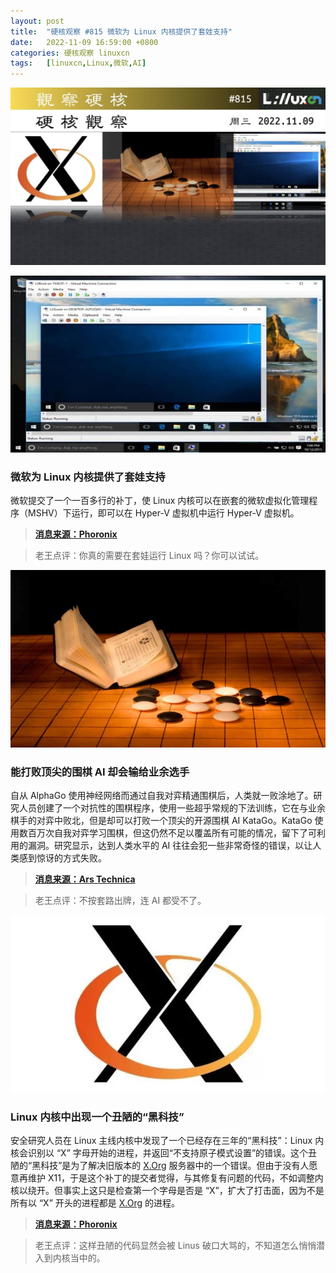 ```yaml
---
layout: post
title:	"硬核观察 #815 微软为 Linux 内核提供了套娃支持"
date:	2022-11-09 16:59:00 +0800 
categories:	硬核观察 linuxcn 
tags:	[linuxcn,Linux,微软,AI]
---
```



![](/Asserts/Images/album/202211/09/165723z4iu5f51f1t5i5il.jpg)


![](/Asserts/Images/album/202211/09/165748mxqez4armrddcrcj.jpg)


### 微软为 Linux 内核提供了套娃支持


微软提交了一个一百多行的补丁，使 Linux 内核可以在嵌套的微软虚拟化管理程序（MSHV）下运行，即可以在 Hyper-V 虚拟机中运行 Hyper-V 虚拟机。



> 
> **[消息来源：Phoronix](https://www.phoronix.com/news/Nested-MS-Hypervisor-Linux)**
> 
> 
> 



> 
> 老王点评：你真的需要在套娃运行 Linux 吗？你可以试试。
> 
> 
> 


![](/Asserts/Images/album/202211/09/165922htz9k1okdkgpzzxt.jpg)


### 能打败顶尖的围棋 AI 却会输给业余选手


自从 AlphaGo 使用神经网络而通过自我对弈精通围棋后，人类就一败涂地了。研究人员创建了一个对抗性的围棋程序，使用一些超乎常规的下法训练，它在与业余棋手的对弈中败北，但是却可以打败一个顶尖的开源围棋 AI KataGo。KataGo 使用数百万次自我对弈学习围棋，但这仍然不足以覆盖所有可能的情况，留下了可利用的漏洞。研究显示，达到人类水平的 AI 往往会犯一些非常奇怪的错误，以让人类感到惊讶的方式失败。



> 
> **[消息来源：Ars Technica](https://arstechnica.com/?p=1894833)**
> 
> 
> 



> 
> 老王点评：不按套路出牌，连 AI 都受不了。
> 
> 
> 


![](/Asserts/Images/album/202211/09/165938ni48pzgbcn4rs3n6.jpg)


### Linux 内核中出现一个丑陋的“黑科技”


安全研究人员在 Linux 主线内核中发现了一个已经存在三年的“黑科技”：Linux 内核会识别以 “X” 字母开始的进程，并返回“不支持原子模式设置”的错误。这个丑陋的“黑科技”是为了解决旧版本的 [X.Org](http://x.org/) 服务器中的一个错误。但由于没有人愿意再维护 X11，于是这个补丁的提交者觉得，与其修复有问题的代码，不如调整内核以绕开。但事实上这只是检查第一个字母是否是 “X”，扩大了打击面，因为不是所有以 “X” 开头的进程都是 [X.Org](http://x.org/) 的进程。



> 
> **[消息来源：Phoronix](https://www.phoronix.com/news/Linux-DRM-Process-Start-With-X)**
> 
> 
> 



> 
> 老王点评：这样丑陋的代码显然会被 Linus 破口大骂的，不知道怎么悄悄潜入到内核当中的。
> 
> 
>
